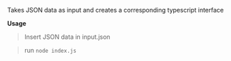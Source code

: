 Takes JSON data as input and creates a corresponding typescript interface

**Usage**
>Insert JSON data in input.json

>run `node index.js`
